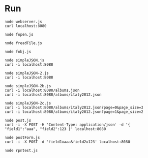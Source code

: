 # Run

    node webserver.js
    curl localhost:8080

    node fopen.js

    node freadFile.js

    node fobj.js

    node simpleJSON.js
    curl -i localhost:8080

    node simpleJSON-2.js
    curl -i localhost:8080

    node simpleJSON-2b.js
    curl -i localhost:8080/albums.json
    curl -i localhost:8080/albums/italy2012.json

    node simpleJSON-2c.js
    curl -i localhost:8080/albums/italy2012.json?page=0&page_size=3
    curl -i localhost:8080/albums/italy2012.json?page=1&page_size=2

    node post.js
    curl -i -X POST -H 'Content-Type: application/json' -d '{ "field1":"aaa", "field2":123 }' localhost:8080

    node postForm.js
    curl -i -X POST -d 'field1=aaa&field2=123' localhost:8080

    node rpntest.js